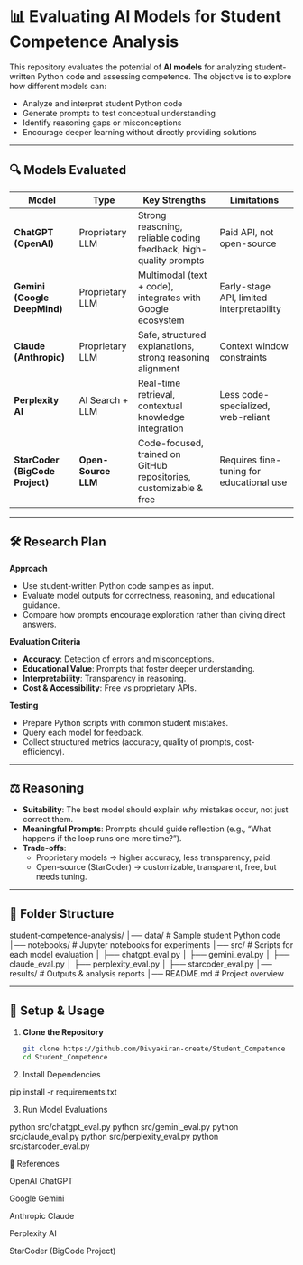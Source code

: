 # 📊 Evaluating AI Models for Student Competence Analysis  

This repository evaluates the potential of **AI models** for analyzing student-written Python code and assessing competence. The objective is to explore how different models can:  
- Analyze and interpret student Python code  
- Generate prompts to test conceptual understanding  
- Identify reasoning gaps or misconceptions  
- Encourage deeper learning without directly providing solutions  

---

## 🔍 Models Evaluated  

| Model | Type | Key Strengths | Limitations |
|-------|------|---------------|-------------|
| **ChatGPT (OpenAI)** | Proprietary LLM | Strong reasoning, reliable coding feedback, high-quality prompts | Paid API, not open-source |
| **Gemini (Google DeepMind)** | Proprietary LLM | Multimodal (text + code), integrates with Google ecosystem | Early-stage API, limited interpretability |
| **Claude (Anthropic)** | Proprietary LLM | Safe, structured explanations, strong reasoning alignment | Context window constraints |
| **Perplexity AI** | AI Search + LLM | Real-time retrieval, contextual knowledge integration | Less code-specialized, web-reliant |
| **StarCoder (BigCode Project)** | **Open-Source LLM** | Code-focused, trained on GitHub repositories, customizable & free | Requires fine-tuning for educational use |

---

## 🛠️ Research Plan  

**Approach**  
- Use student-written Python code samples as input.  
- Evaluate model outputs for correctness, reasoning, and educational guidance.  
- Compare how prompts encourage exploration rather than giving direct answers.  

**Evaluation Criteria**  
- **Accuracy**: Detection of errors and misconceptions.  
- **Educational Value**: Prompts that foster deeper understanding.  
- **Interpretability**: Transparency in reasoning.  
- **Cost & Accessibility**: Free vs proprietary APIs.  

**Testing**  
- Prepare Python scripts with common student mistakes.  
- Query each model for feedback.  
- Collect structured metrics (accuracy, quality of prompts, cost-efficiency).  

---

## ⚖️ Reasoning  

- **Suitability**: The best model should explain *why* mistakes occur, not just correct them.  
- **Meaningful Prompts**: Prompts should guide reflection (e.g., “What happens if the loop runs one more time?”).  
- **Trade-offs**:  
  - Proprietary models → higher accuracy, less transparency, paid.  
  - Open-source (StarCoder) → customizable, transparent, free, but needs tuning.  

---

## 📂 Folder Structure  

student-competence-analysis/
│── data/ # Sample student Python code
│── notebooks/ # Jupyter notebooks for experiments
│── src/ # Scripts for each model evaluation
│ ├── chatgpt_eval.py
│ ├── gemini_eval.py
│ ├── claude_eval.py
│ ├── perplexity_eval.py
│ ├── starcoder_eval.py
│── results/ # Outputs & analysis reports
│── README.md # Project overview


---

## 🚀 Setup & Usage  

1. **Clone the Repository**  
   ```bash
   git clone https://github.com/Divyakiran-create/Student_Competence
   cd Student_Competence

2. Install Dependencies

pip install -r requirements.txt

3. Run Model Evaluations

python src/chatgpt_eval.py
python src/gemini_eval.py
python src/claude_eval.py
python src/perplexity_eval.py
python src/starcoder_eval.py

📌 References

OpenAI ChatGPT

Google Gemini

Anthropic Claude

Perplexity AI

StarCoder (BigCode Project)
